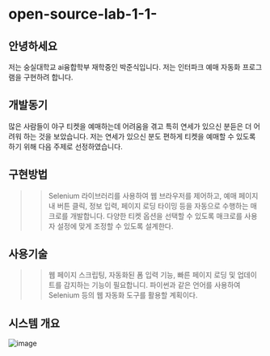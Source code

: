 # open-source-lab-1-1-
## 안녕하세요 
저는 숭실대학교 ai융합학부 재학중인 박준식입니다. 저는 인터파크 예매 자동화 프로그램을 구현하려 합니다.

## 개발동기
많은 사람들이 야구 티켓을 예매하는데 어려움을 겪고 특히 연세가 있으신 분듣은 더 어려워 하는 것을 보았습니다. 저는 연세가 있으신 분도 편하게 티켓을 예매할 수 있도록 하기 위해 다음 주제로 선정하였습니다. 

## 구현방법
>> Selenium 라이브러리를 사용하여 웹 브라우저를 제어하고, 예매 페이지 내 버튼 클릭, 정보 입력, 페이지 로딩 타이밍 등을 자동으로 수행하는 매크로를 개발합니다.
>> 다양한 티켓 옵션을 선택할 수 있도록 매크로를 사용자 설정에 맞게 조정할 수 있도록 설계한다.

## 사용기술
>> 웹 페이지 스크립팅, 자동화된 폼 입력 기능, 빠른 페이지 로딩 및 업데이트를 감지하는 기능이 필요합니디.
>> 파이썬과 같은 언어를 사용하여 Selenium 등의 웹 자동화 도구를 활용할 계획이다.

## 시스템 개요
![image](https://github.com/user-attachments/assets/50360179-596f-42d8-83a5-623d638e3153)

